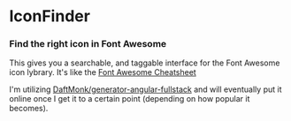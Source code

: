 # IconFinder

### Find the right icon in Font Awesome

This gives you a searchable, and taggable interface for the Font Awesome icon lybrary. It's like the [Font Awesome Cheatsheet](http://fontawesome.io/cheatsheet/)  

I'm utilizing [DaftMonk/generator-angular-fullstack](https://github.com/DaftMonk/generator-angular-fullstack) and will eventually put it online once I get it to a certain point (depending on how popular it becomes). 

